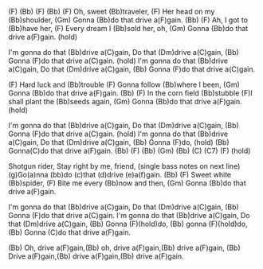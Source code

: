 (F)  (Bb)  (F)  (Bb)
(F) Oh, sweet (Bb)traveler,
(F) Her head on my (Bb)shoulder,
(Gm) Gonna (Bb)do that drive a(F)gain. (Bb)
(F) Ah, I got to (Bb)have her,
(F) Every dream I (Bb)sold her, oh,
(Gm) Gonna (Bb)do that drive a(F)gain. (hold)

I'm gonna do that (Bb)drive a(C)gain,
Do that (Dm)drive a(C)gain,
(Bb) Gonna (F)do that drive a(C)gain. (hold)
I'm gonna do that (Bb)drive a(C)gain,
Do that (Dm)drive a(C)gain,
(Bb) Gonna (F)do that drive a(C)gain.

(F) Hard luck and (Bb)trouble
(F) Gonna follow (Bb)where I been,
(Gm) Gonna (Bb)do that drive a(F)gain. (Bb)
(F) In the corn field (Bb)stubble
(F)I shall plant the (Bb)seeds again,
(Gm) Gonna (Bb)do that drive a(F)gain. (hold)

I'm gonna do that (Bb)drive a(C)gain,
Do that (Dm)drive a(C)gain,
(Bb) Gonna (F)do that drive a(C)gain. (hold)
I'm gonna do that (Bb)drive a(C)gain,
Do that (Dm)drive a(C)gain,
(Bb) Gonna (F)do, (hold)
(Bb) Gonna(C)do that drive a(F)gain.
(Bb) (F) (Bb) (Gm) (Bb) (C) (C7) (F)  (hold)

Shotgun rider,
Stay right by me, friend,
(single bass notes on next line)
(g)Go(a)nna (bb)do (c)that (d)drive (e)a(f)gain. (Bb)
(F) Sweet white (Bb)spider,
(F) Bite me every (Bb)now and then,
(Gm) Gonna (Bb)do that drive a(F)gain.

I'm gonna do that (Bb)drive a(C)gain,
Do that (Dm)drive a(C)gain,
(Bb) Gonna (F)do that drive a(C)gain.
I'm gonna do that (Bb)drive a(C)gain,
Do that (Dm)drive a(C)gain,
(Bb) Gonna (F)(hold)do,  (Bb) gonna (F)(hold)do,
(Bb) Gonna (C)do that drive a(F)gain.

(Bb) Oh, drive a(F)gain,(Bb) oh, drive a(F)gain,(Bb) drive a(F)gain,
(Bb) Drive a(F)gain,(Bb) drive a(F)gain,(Bb) drive a(F)gain.
